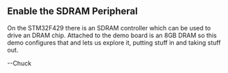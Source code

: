 Enable the SDRAM Peripheral
---------------------------

On the STM32F429 there is an SDRAM controller which can be used
to drive an DRAM chip. Attached to the demo board is an 8GB DRAM
so this demo configures that and lets us explore it, putting stuff
in and taking stuff out.

--Chuck
